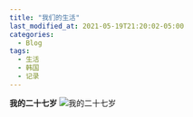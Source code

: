 ```yaml
---
title: "我们的生活"
last_modified_at: 2021-05-19T21:20:02-05:00
categories:
  - Blog
tags:
  - 生活
  - 韩国
  - 记录
---
```


<strong>我的二十七岁</strong>
 ![我的二十七岁](../assets/images/birthday/哥.jpg)